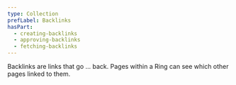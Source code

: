 ```yaml
---
type: Collection
prefLabel: Backlinks
hasPart: 
  - creating-backlinks
  - approving-backlinks
  - fetching-backlinks
---
```


Backlinks are links that go … back. Pages within a Ring can see which other pages linked to them.